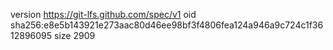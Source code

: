version https://git-lfs.github.com/spec/v1
oid sha256:e8e5b143921e273aac80d46ee98bf3f4806fea124a946a9c724c1f3612896095
size 2909
